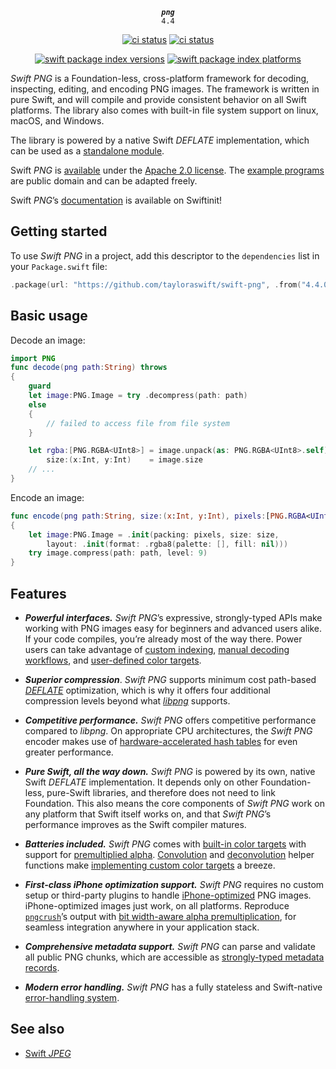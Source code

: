 <div align="center">

***`png`***<br>`4.4`

[![ci status](https://github.com/tayloraswift/swift-png/actions/workflows/test.yml/badge.svg)](https://github.com/tayloraswift/swift-png/actions/workflows/test.yml)
[![ci status](https://github.com/tayloraswift/swift-png/actions/workflows/docs.yml/badge.svg)](https://github.com/tayloraswift/swift-png/actions/workflows/docs.yml)


[![swift package index versions](https://img.shields.io/endpoint?url=https%3A%2F%2Fswiftpackageindex.com%2Fapi%2Fpackages%2Ftayloraswift%2Fswift-png%2Fbadge%3Ftype%3Dswift-versions)](https://swiftpackageindex.com/tayloraswift/swift-png)
[![swift package index platforms](https://img.shields.io/endpoint?url=https%3A%2F%2Fswiftpackageindex.com%2Fapi%2Fpackages%2Ftayloraswift%2Fswift-png%2Fbadge%3Ftype%3Dplatforms)](https://swiftpackageindex.com/tayloraswift/swift-png)

</div>

*Swift PNG* is a Foundation-less, cross-platform framework for decoding, inspecting, editing, and encoding PNG images. The framework is written in pure Swift, and will compile and provide consistent behavior on all Swift platforms. The library also comes with built-in file system support on linux, macOS, and Windows.

The library is powered by a native Swift *DEFLATE* implementation, which can be used as a [standalone module](https://swiftinit.org/docs/swift-png/lz77).

Swift *PNG* is [available](LICENSE) under the [Apache 2.0 license](https://www.apache.org/licenses/LICENSE-2.0). The [example programs](Snippets/) are public domain and can be adapted freely.

Swift *PNG*’s [documentation](https://swiftinit.org/docs/swift-png/png) is available on Swiftinit!

## Getting started

To use *Swift PNG* in a project, add this descriptor to the `dependencies` list in your `Package.swift` file:

```swift
.package(url: "https://github.com/tayloraswift/swift-png", .from("4.4.0"))
```

## Basic usage

Decode an image:

```swift
import PNG
func decode(png path:String) throws
{
    guard
    let image:PNG.Image = try .decompress(path: path)
    else
    {
        // failed to access file from file system
    }

    let rgba:[PNG.RGBA<UInt8>] = image.unpack(as: PNG.RGBA<UInt8>.self),
        size:(x:Int, y:Int)    = image.size
    // ...
}
```

Encode an image:

```swift
func encode(png path:String, size:(x:Int, y:Int), pixels:[PNG.RGBA<UInt8>]) throws
{
    let image:PNG.Image = .init(packing: pixels, size: size,
        layout: .init(format: .rgba8(palette: [], fill: nil)))
    try image.compress(path: path, level: 9)
}
```

## Features

- ***Powerful interfaces.*** *Swift PNG*’s expressive, strongly-typed APIs make working with PNG images easy for beginners and advanced users alike. If your code compiles, you’re already most of the way there. Power users can take advantage of [custom indexing](https://swiftinit.org/docs/swift-png/png/indexing), [manual decoding workflows](https://swiftinit.org/docs/swift-png/png/onlinedecoding), and [user-defined color targets](https://swiftinit.org/docs/swift-png/png/customcolor).

- ***Superior compression***. *Swift PNG* supports minimum cost path-based [*DEFLATE*](https://tools.ietf.org/html/rfc1951) optimization, which is why it offers four additional compression levels beyond what [*libpng*](http://www.libpng.org/pub/png/libpng.html) supports.

- ***Competitive performance.*** *Swift PNG* offers competitive performance compared to *libpng*. On appropriate CPU architectures, the *Swift PNG* encoder makes use of [hardware-accelerated hash tables](https://engineering.fb.com/2019/04/25/developer-tools/f14/) for even greater performance.

- ***Pure Swift, all the way down.*** *Swift PNG* is powered by its own, native Swift *DEFLATE* implementation. It depends only on other Foundation-less, pure-Swift libraries, and therefore does not need to link Foundation. This also means the core components of *Swift PNG* work on any platform that Swift itself works on, and that *Swift PNG*’s performance improves as the Swift compiler matures.

- ***Batteries included.*** *Swift PNG* comes with [built-in color targets](https://swiftinit.org/ptcl/swift-png/png/_pngcolor) with support for [premultiplied alpha](https://swiftinit.org/docs/swift-png/png/png/rgba.premultiplied). [Convolution](https://swiftinit.org/docs/swift-png/png/png.convolve(_:dereference:kernel:)?hash=O92V) and [deconvolution](https://swiftinit.org/docs/swift-png/png/png.deconvolve(_:as:depth:kernel:)?hash=2SQA0) helper functions make [implementing custom color targets](https://swiftinit.org/docs/swift-png/png/customcolor) a breeze.

- ***First-class iPhone optimization support.*** *Swift PNG* requires no custom setup or third-party plugins to handle [iPhone-optimized](https://swiftinit.org/docs/swift-png/png/iphoneoptimized) PNG images. iPhone-optimized images just work, on all platforms. Reproduce [`pngcrush`](https://developer.apple.com/library/archive/qa/qa1681/_index.html)’s output with [bit width-aware alpha premultiplication](https://swiftinit.org/docs/swift-png/png/png/rgba.premultiplied(as:)), for seamless integration anywhere in your application stack.

- ***Comprehensive metadata support.*** *Swift PNG* can parse and validate all public PNG chunks, which are accessible as [strongly-typed metadata records](https://swiftinit.org/docs/swift-png/png/png/metadata).

- ***Modern error handling.*** *Swift PNG* has a fully stateless and Swift-native [error-handling system](https://swiftinit.org/docs/swift-png/png/png/error).

## See also

* [Swift *JPEG*](https://github.com/tayloraswift/jpeg)
